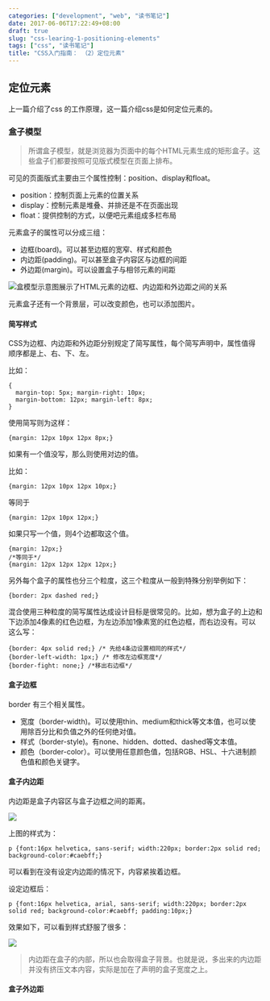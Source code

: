 ```yaml
---
categories: ["development", "web", "读书笔记"]
date: 2017-06-06T17:22:49+08:00
draft: true
slug: "css-learing-1-positioning-elements"
tags: ["css", "读书笔记"]
title: "CSS入门指南： （2）定位元素"
---
```



## 定位元素

上一篇介绍了css 的工作原理，这一篇介绍css是如何定位元素的。

### 盒子模型

> 所谓盒子模型，就是浏览器为页面中的每个HTML元素生成的矩形盒子。这些盒子们都要按照可见版式模型在页面上排布。

可见的页面版式主要由三个属性控制：position、display和float。

* position：控制页面上元素的位置关系
* display：控制元素是堆叠、并排还是不在页面出现
* float：提供控制的方式，以便吧元素组成多栏布局

元素盒子的属性可以分成三组：

* 边框(board)。可以甚至边框的宽窄、样式和颜色
* 内边距(padding)。可以甚至盒子内容区与边框的间距
* 外边距(margin)。可以设置盒子与相邻元素的间距


![盒模型示意图展示了HTML元素的边框、内边距和外边距之间的关系](http://omuo4kh1k.bkt.clouddn.com/4J2VDi7TIFFuSOVgWp-3uuDrzvYh7oMDxeNv5OxgpaQoUGlHPo8tL43fAa5iheKn)

元素盒子还有一个背景层，可以改变颜色，也可以添加图片。

#### 简写样式

CSS为边框、内边距和外边距分别规定了简写属性，每个简写声明中，属性值得顺序都是上、右、下、左。

比如：

```
{
  margin-top: 5px; margin-right: 10px;
  margin-bottom: 12px; margin-left: 8px;
}
```

使用简写则为这样：

```
{margin: 12px 10px 12px 8px;}
```
如果有一个值没写，那么则使用对边的值。

比如：

```
{margin: 12px 10px 12px 10px;}
```
等同于
```
{margin: 12px 10px 12px;}
```
如果只写一个值，则4个边都取这个值。

```
{margin: 12px;}
/*等同于*/
{margin: 12px 12px 12px 12px;}
```
另外每个盒子的属性也分三个粒度，这三个粒度从一般到特殊分别举例如下：

```
{border: 2px dashed red;}
```

混合使用三种粒度的简写属性达成设计目标是很常见的。比如，想为盒子的上边和下边添加4像素的红色边框，为左边添加1像素宽的红色边框，而右边没有。可以这么写：

```
{border: 4px solid red;} /* 先给4条边设置相同的样式*/
{border-left-width: 1px;} /* 修改左边框宽度*/
{border-fight: none;} /*移出右边框*/
```

#### 盒子边框

border 有三个相关属性。

* 宽度（border-width)。可以使用thin、medium和thick等文本值，也可以使用除百分比和负值之外的任何绝对值。
* 样式（border-style)。有none、hidden、dotted、dashed等文本值。
* 颜色（border-color）。可以使用任意颜色值，包括RGB、HSL、十六进制颜色值和颜色关键字。

#### 盒子内边距

内边距是盒子内容区与盒子边框之间的距离。

![](http://omuo4kh1k.bkt.clouddn.com/sKiD0I3LeE7lTK8rARqH8TFpzVK9vh4QoAWCg_7Ll7m9V8VMkBNKY_YfvVUueia8)

上图的样式为：
```
p {font:16px helvetica, sans-serif; width:220px; border:2px solid red; background-color:#caebff;}
```
可以看到在没有设定内边距的情况下，内容紧挨着边框。

设定边框后：
```
p {font:16px helvetica, arial, sans-serif; width:220px; border:2px solid red; background-color:#caebff; padding:10px;}
```
效果如下，可以看到样式舒服了很多：

![](http://omuo4kh1k.bkt.clouddn.com/k6hxSxGq2igZL_RfVnFVqsdD-kX40LgyIPKoXyOprfTQfgL2DdnU4RRBB0c7qYXB)

> 内边距在盒子的内部，所以也会取得盒子背景。也就是说，多出来的内边距并没有挤压文本内容，实际是加在了声明的盒子宽度之上。

#### 盒子外边距



